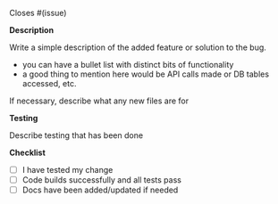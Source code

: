 Closes #(issue)

**Description**

Write a simple description of the added feature or solution to the bug.
- you can have a bullet list with distinct bits of functionality
- a good thing to mention here would be API calls made or DB tables accessed, etc.

If necessary, describe what any new files are for

**Testing**

Describe testing that has been done

**Checklist**
<!-- this section may be replaced with GitHub action checks later -->
- [ ] I have tested my change
- [ ] Code builds successfully and all tests pass
- [ ] Docs have been added/updated if needed
